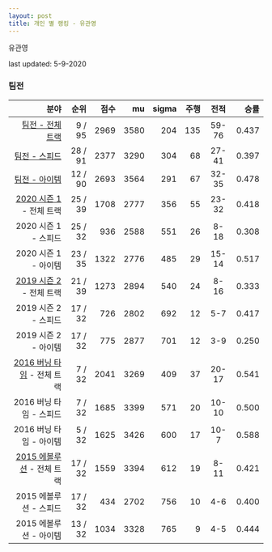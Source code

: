 ```yaml
---
layout: post
title: 개인 별 랭킹 - 유관영
---
```


유관영

last updated: 5-9-2020


### 팀전

| 분야 | 순위 | 점수 | mu | sigma | 주행 | 전적 | 승률 |
|---:|---:|---:|---:|---:|---:|:---:|---:|
| [팀전 - 전체 트랙](../team-full) | 9 / 95 | 2969 | 3580 | 204 | 135 | 59-76 | 0.437 |
| [팀전 - 스피드](../team-speed) | 28 / 91 | 2377 | 3290 | 304 | 68 | 27-41 | 0.397 |
| [팀전 - 아이템](../team-item) | 12 / 90 | 2693 | 3564 | 291 | 67 | 32-35 | 0.478 |
| [2020 시즌 1](../teams-t2020_1) - 전체 트랙 | 25 / 39 | 1708 | 2777 | 356 | 55 | 23-32 | 0.418 |
| 2020 시즌 1 - 스피드 | 25 / 32 | 936 | 2588 | 551 | 26 | 8-18 | 0.308 |
| 2020 시즌 1 - 아이템 | 23 / 35 | 1322 | 2776 | 485 | 29 | 15-14 | 0.517 |
| [2019 시즌 2](../teams-t2019_2) - 전체 트랙 | 21 / 39 | 1273 | 2894 | 540 | 24 | 8-16 | 0.333 |
| 2019 시즌 2 - 스피드 | 17 / 32 | 726 | 2802 | 692 | 12 | 5-7 | 0.417 |
| 2019 시즌 2 - 아이템 | 17 / 32 | 775 | 2877 | 701 | 12 | 3-9 | 0.250 |
| [2016 버닝 타임](../teams-t2016_1) - 전체 트랙 | 7 / 32 | 2041 | 3269 | 409 | 37 | 20-17 | 0.541 |
| 2016 버닝 타임 - 스피드 | 7 / 32 | 1685 | 3399 | 571 | 20 | 10-10 | 0.500 |
| 2016 버닝 타임 - 아이템 | 5 / 32 | 1625 | 3426 | 600 | 17 | 10-7 | 0.588 |
| [2015 에볼루션](../teams-t2015_1) - 전체 트랙 | 17 / 32 | 1559 | 3394 | 612 | 19 | 8-11 | 0.421 |
| 2015 에볼루션 - 스피드 | 17 / 32 | 434 | 2702 | 756 | 10 | 4-6 | 0.400 |
| 2015 에볼루션 - 아이템 | 13 / 32 | 1034 | 3328 | 765 | 9 | 4-5 | 0.444 |
